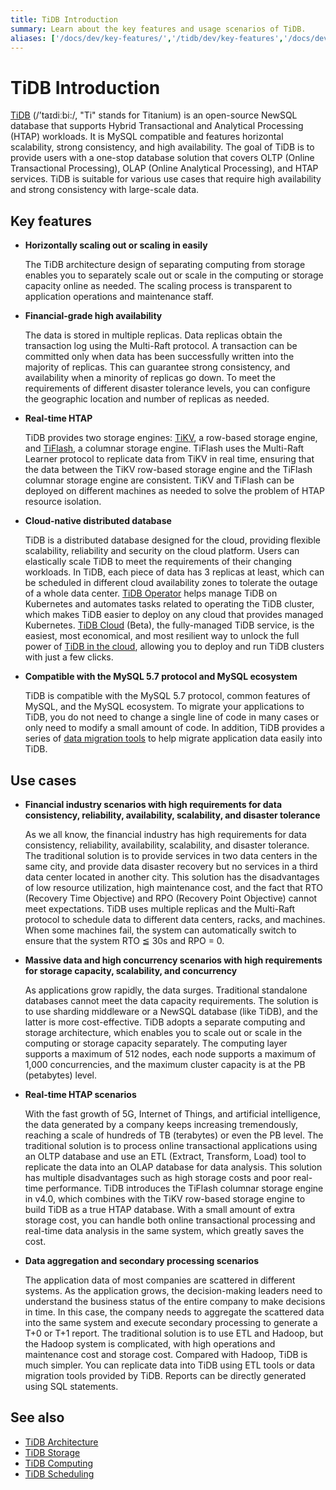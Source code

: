 ```yaml
---
title: TiDB Introduction
summary: Learn about the key features and usage scenarios of TiDB.
aliases: ['/docs/dev/key-features/','/tidb/dev/key-features','/docs/dev/overview/']
---
```


# TiDB Introduction

[TiDB](https://github.com/pingcap/tidb) (/’taɪdiːbi:/, "Ti" stands for Titanium) is an open-source NewSQL database that supports Hybrid Transactional and Analytical Processing (HTAP) workloads. It is MySQL compatible and features horizontal scalability, strong consistency, and high availability. The goal of TiDB is to provide users with a one-stop database solution that covers OLTP (Online Transactional Processing), OLAP (Online Analytical Processing), and HTAP services. TiDB is suitable for various use cases that require high availability and strong consistency with large-scale data.

## Key features

- **Horizontally scaling out or scaling in easily**

    The TiDB architecture design of separating computing from storage enables you to separately scale out or scale in the computing or storage capacity online as needed. The scaling process is transparent to application operations and maintenance staff.

- **Financial-grade high availability**

    The data is stored in multiple replicas. Data replicas obtain the transaction log using the Multi-Raft protocol. A transaction can be committed only when data has been successfully written into the majority of replicas. This can guarantee strong consistency, and availability when a minority of replicas go down. To meet the requirements of different disaster tolerance levels, you can configure the geographic location and number of replicas as needed.

- **Real-time HTAP**

    TiDB provides two storage engines: [TiKV](/tikv-overview.md), a row-based storage engine, and [TiFlash](/tiflash/tiflash-overview.md), a columnar storage engine. TiFlash uses the Multi-Raft Learner protocol to replicate data from TiKV in real time, ensuring that the data between the TiKV row-based storage engine and the TiFlash columnar storage engine are consistent. TiKV and TiFlash can be deployed on different machines as needed to solve the problem of HTAP resource isolation.

- **Cloud-native distributed database**

    TiDB is a distributed database designed for the cloud, providing flexible scalability, reliability and security on the cloud platform. Users can elastically scale TiDB to meet the requirements of their changing workloads. In TiDB, each piece of data has 3 replicas at least, which can be scheduled in different cloud availability zones to tolerate the outage of a whole data center. [TiDB Operator](https://docs.pingcap.com/tidb-in-kubernetes/stable/tidb-operator-overview) helps manage TiDB on Kubernetes and automates tasks related to operating the TiDB cluster, which makes TiDB easier to deploy on any cloud that provides managed Kubernetes. [TiDB Cloud](https://pingcap.com/products/tidbcloud) (Beta), the fully-managed TiDB service, is the easiest, most economical, and most resilient way to unlock the full power of [TiDB in the cloud](https://docs.pingcap.com/tidbcloud/beta), allowing you to deploy and run TiDB clusters with just a few clicks.

- **Compatible with the MySQL 5.7 protocol and MySQL ecosystem**

    TiDB is compatible with the MySQL 5.7 protocol, common features of MySQL, and the MySQL ecosystem. To migrate your applications to TiDB, you do not need to change a single line of code in many cases or only need to modify a small amount of code. In addition, TiDB provides a series of [data migration tools](/ecosystem-tool-user-guide.md) to help migrate application data easily into TiDB.

## Use cases

- **Financial industry scenarios with high requirements for data consistency, reliability, availability, scalability, and disaster tolerance**

    As we all know, the financial industry has high requirements for data consistency, reliability, availability, scalability, and disaster tolerance. The traditional solution is to provide services in two data centers in the same city, and provide data disaster recovery but no services in a third data center located in another city. This solution has the disadvantages of low resource utilization, high maintenance cost, and the fact that RTO (Recovery Time Objective) and RPO (Recovery Point Objective) cannot meet expectations. TiDB uses multiple replicas and the Multi-Raft protocol to schedule data to different data centers, racks, and machines. When some machines fail, the system can automatically switch to ensure that the system RTO ≦ 30s and RPO = 0.

- **Massive data and high concurrency scenarios with high requirements for storage capacity, scalability, and concurrency**

    As applications grow rapidly, the data surges. Traditional standalone databases cannot meet the data capacity requirements. The solution is to use sharding middleware or a NewSQL database (like TiDB), and the latter is more cost-effective. TiDB adopts a separate computing and storage architecture, which enables you to scale out or scale in the computing or storage capacity separately. The computing layer supports a maximum of 512 nodes, each node supports a maximum of 1,000 concurrencies, and the maximum cluster capacity is at the PB (petabytes) level.

- **Real-time HTAP scenarios**

    With the fast growth of 5G, Internet of Things, and artificial intelligence, the data generated by a company keeps increasing tremendously, reaching a scale of hundreds of TB (terabytes) or even the PB level. The traditional solution is to process online transactional applications using an OLTP database and use an ETL (Extract, Transform, Load) tool to replicate the data into an OLAP database for data analysis. This solution has multiple disadvantages such as high storage costs and poor real-time performance. TiDB introduces the TiFlash columnar storage engine in v4.0, which combines with the TiKV row-based storage engine to build TiDB as a true HTAP database. With a small amount of extra storage cost, you can handle both online transactional processing and real-time data analysis in the same system, which greatly saves the cost.

- **Data aggregation and secondary processing scenarios**

    The application data of most companies are scattered in different systems. As the application grows, the decision-making leaders need to understand the business status of the entire company to make decisions in time. In this case, the company needs to aggregate the scattered data into the same system and execute secondary processing to generate a T+0 or T+1 report. The traditional solution is to use ETL and Hadoop, but the Hadoop system is complicated, with high operations and maintenance cost and storage cost. Compared with Hadoop, TiDB is much simpler. You can replicate data into TiDB using ETL tools or data migration tools provided by TiDB. Reports can be directly generated using SQL statements.

## See also

- [TiDB Architecture](/tidb-architecture.md)
- [TiDB Storage](/tidb-storage.md)
- [TiDB Computing](/tidb-computing.md)
- [TiDB Scheduling](/tidb-scheduling.md)
